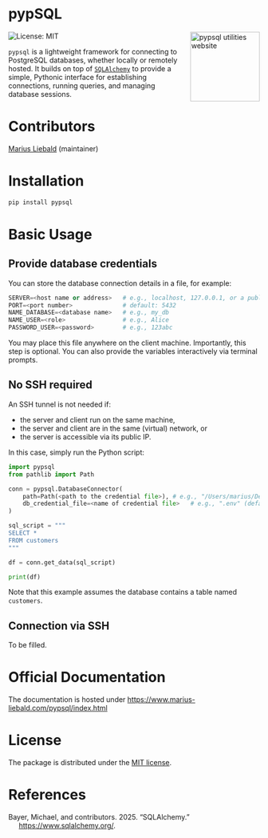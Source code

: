 # pypSQL


<a href="https://www.marius-liebald.com/pypsql/index.html" style="float:right; margin-left:10px;">
<img src="docs/source/_static/img/pypsql_logo_dark.png" style="height:139px !important; width:auto !important;" alt="pypsql utilities website" />
</a>

<!-- badges: start -->

![License: MIT](https://img.shields.io/badge/License-MIT-blue.svg)
<!-- badges: end -->

`pypsql` is a lightweight framework for connecting to PostgreSQL
databases, whether locally or remotely hosted. It builds on top of
[`SQLAlchemy`](https://www.sqlalchemy.org/) to provide a simple,
Pythonic interface for establishing connections, running queries, and
managing database sessions.

# Contributors

[Marius Liebald](https://www.marius-liebald.de) (maintainer)

# Installation

``` bash
pip install pypsql
```

# Basic Usage

## Provide database credentials

You can store the database connection details in a file, for example:

``` python
SERVER=<host name or address>   # e.g., localhost, 127.0.0.1, or a public IP
PORT=<port number>              # default: 5432
NAME_DATABASE=<database name>   # e.g., my_db
NAME_USER=<role>                # e.g., Alice
PASSWORD_USER=<password>        # e.g., 123abc
```

You may place this file anywhere on the client machine. Importantly,
this step is optional. You can also provide the variables interactively
via terminal prompts.

## No SSH required

An SSH tunnel is not needed if:

- the server and client run on the same machine,
- the server and client are in the same (virtual) network, or
- the server is accessible via its public IP.

In this case, simply run the Python script:

``` python
import pypsql
from pathlib import Path

conn = pypsql.DatabaseConnector(
    path=Path(<path to the credential file>), # e.g., "/Users/marius/Desktop/" # if the .env file is located in the same directory as the script you are executing, you can leave this argument undefined
    db_credential_file=<name of credential file>   # e.g., ".env" (default) or "credentials.py"
)

sql_script = """
SELECT *
FROM customers
"""

df = conn.get_data(sql_script)

print(df)
```

Note that this example assumes the database contains a table named
`customers`.

## Connection via SSH

To be filled.

# Official Documentation

The documentation is hosted under
<https://www.marius-liebald.com/pypsql/index.html>

# License

The package is distributed under the [MIT license](LICENSE.txt).

# References

<div id="refs" class="references csl-bib-body hanging-indent"
entry-spacing="0">

<div id="ref-sqlalchemy2025" class="csl-entry">

Bayer, Michael, and contributors. 2025. “SQLAlchemy.”
<https://www.sqlalchemy.org/>.

</div>

</div>
